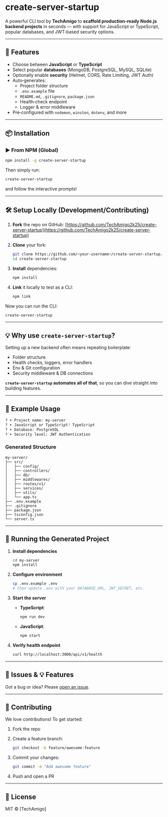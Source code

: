 # create-server-startup

A powerful CLI tool by **TechAmigo** to **scaffold production‑ready Node.js backend projects** in seconds — with support for JavaScript or TypeScript, popular databases, and JWT‑based security options.

---

## 🌟 Features

- Choose between **JavaScript** or **TypeScript**
- Select popular **databases** (MongoDB, PostgreSQL, MySQL, SQLite)
- Optionally enable **security** (Helmet, CORS, Rate Limiting, JWT Auth)
- Auto‑generates:
  - Project folder structure
  - `.env.example` file
  - `README.md`, `.gitignore`, `package.json`
  - Health‑check endpoint
  - Logger & error middleware
- Pre‑configured with `nodemon`, `winston`, `dotenv`, and more

---

## 📦 Installation

### ▶️ From NPM (Global)

```bash
npm install -g create-server-startup
```

Then simply run:

```bash
create-server-startup
```

and follow the interactive prompts!

---

## 🛠️ Setup Locally (Development/Contributing)

1. **Fork** the repo on GitHub:
   [https://github.com/TechAmigo2k25/create-server-startup](https://github.com/TechAmigo2k25/create-server-startup)

2. **Clone** your fork:

   ```bash
   git clone https://github.com/<your‑username>/create-server-startup.git
   cd create-server-startup
   ```

3. **Install** dependencies:

   ```bash
   npm install
   ```

4. **Link** it locally to test as a CLI:

   ```bash
   npm link
   ```

Now you can run the CLI:

```bash
create-server-startup
```

---

## 💡 Why use `create-server-startup`?

Setting up a new backend often means repeating boilerplate:

- Folder structure
- Health checks, loggers, error handlers
- Env & Git configuration
- Security middleware & DB connections

**`create-server-startup` automates all of that**, so you can dive straight into building features.

---

## 🧪 Example Usage

```bash
? ➤ Project name: my-server
? ➤ JavaScript or TypeScript? TypeScript
? ➤ Database: PostgreSQL
? ➤ Security level: JWT Authentication
```

### Generated Structure

```
my-server/
├── src/
│   ├── config/
│   ├── controllers/
│   ├── db/
│   ├── middlewares/
│   ├── routes/v1/
│   ├── services/
│   ├── utils/
│   └── app.ts
├── .env.example
├── .gitignore
├── package.json
├── tsconfig.json
└── server.ts
```

---

## 🚀 Running the Generated Project

1. **Install dependencies**

   ```bash
   cd my-server
   npm install
   ```

2. **Configure environment**

   ```bash
   cp .env.example .env
   # then update .env with your DATABASE_URL, JWT_SECRET, etc.
   ```

3. **Start the server**

   - **TypeScript**:

     ```bash
     npm run dev
     ```

   - **JavaScript**:

     ```bash
     npm start
     ```

4. **Verify health endpoint**

   ```bash
   curl http://localhost:3000/api/v1/health
   ```

---

## 🐛 Issues & 💡 Features

Got a bug or idea? Please [open an issue](https://github.com/TechAmigo2k25/create-server-startup/issues).

---

## 🤝 Contributing

We love contributions! To get started:

1. Fork the repo
2. Create a feature branch:

   ```bash
   git checkout -b feature/awesome-feature
   ```

3. Commit your changes:

   ```bash
   git commit -m "Add awesome feature"
   ```

4. Push and open a PR

---

## 📄 License

MIT © [TechAmigo]

```

```
